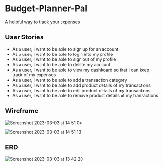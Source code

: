# Budget-Planner-Pal
A helpful way to track your expenses

## User Stories

 - As a user, I want to be able to sign up for an account
 - As a user, I want to be able to login into my profile
 - As a user, I want to be able to sign out of my profile
 - As a user, I want to be able to delete my account
 - As a user, I want to be able to view my dashboard so that I can keep track of my expenses
 - As a user, I want to be able to add a transaction category
 - As a user, I want to be able to add product details of my transactions
 - As a user, I want to be able to edit product details of my transactions
 - As a user, I want to be able to remove product details of my transactions

## Wireframe

![Screenshot 2023-03-03 at 14 51 04](https://user-images.githubusercontent.com/114579141/222751688-eeb4be01-1658-4377-9b66-08471577abac.png)

![Screenshot 2023-03-03 at 14 51 13](https://user-images.githubusercontent.com/114579141/222751713-cc67deaa-53af-4972-a0b0-9022d0e7e93a.png)


## ERD

![Screenshot 2023-03-03 at 13 42 20](https://user-images.githubusercontent.com/114579141/222735096-9f7f6f85-b73c-48bc-9ae6-29475a6fc9ca.png)

